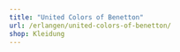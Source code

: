 ```yaml
---
title: "United Colors of Benetton"
url: /erlangen/united-colors-of-benetton/
shop: Kleidung
---
```

